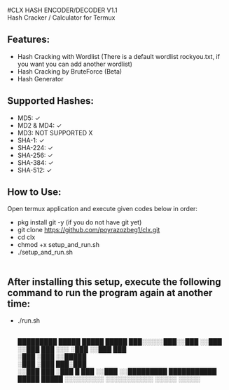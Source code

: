 #CLX HASH ENCODER/DECODER V1.1 <br>
Hash Cracker / Calculator  for Termux <br>
## Features: <br>
* Hash Cracking with Wordlist (There is a default wordlist rockyou.txt, if you want you can add another wordlist) <br>
* Hash Cracking by BruteForce (Beta) <br>
* Hash Generator  <br>

## Supported Hashes: <br>
* MD5: ✓ <br>
* MD2 & MD4: ✓ <br>
* MD3: NOT SUPPORTED X <br>
* SHA-1: ✓ <br>
* SHA-224: ✓ <br>
* SHA-256: ✓ <br>
* SHA-384: ✓ <br>
* SHA-512: ✓ <br>

## How to Use: <br>
Open termux application and execute given codes below in order:
* pkg install git -y (if you do not have git yet)
* git clone https://github.com/poyrazozbeg1/clx.git <br>
* cd clx <br>
* chmod +x setup_and_run.sh <br>
* ./setup_and_run.sh <br><br>

## After installing this setup, execute the following command to run the program again at another time: <br>
* ./run.sh <br><br>

   █████████  █████       █████ █████
  ███░░░░░███░░███       ░░███ ░░███ 
 ███     ░░░  ░███        ░░███ ███  
░███          ░███         ░░█████   
░███          ░███          ███░███  
░░███     ███ ░███      █  ███ ░░███ 
 ░░█████████  ███████████ █████ █████
  ░░░░░░░░░  ░░░░░░░░░░░ ░░░░░ ░░░░░ 
                                     
                                     
                                     

    

